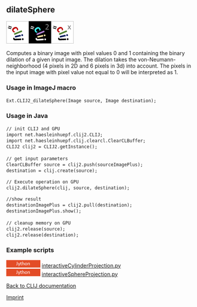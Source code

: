 ## dilateSphere
<img src="images/mini_clij1_logo.png"/><img src="images/mini_clij2_logo.png"/><img src="images/mini_clijx_logo.png"/>

Computes a binary image with pixel values 0 and 1 containing the binary dilation of a given input image.
The dilation takes the von-Neumann-neighborhood (4 pixels in 2D and 6 pixels in 3d) into account.
The pixels in the input image with pixel value not equal to 0 will be interpreted as 1.

### Usage in ImageJ macro
```
Ext.CLIJ2_dilateSphere(Image source, Image destination);
```


### Usage in Java
```
// init CLIJ and GPU
import net.haesleinhuepf.clij2.CLIJ;
import net.haesleinhuepf.clij.clearcl.ClearCLBuffer;
CLIJ2 clij2 = CLIJ2.getInstance();

// get input parameters
ClearCLBuffer source = clij2.push(sourceImagePlus);
destination = clij.create(source);
```

```
// Execute operation on GPU
clij2.dilateSphere(clij, source, destination);
```

```
//show result
destinationImagePlus = clij2.pull(destination);
destinationImagePlus.show();

// cleanup memory on GPU
clij2.release(source);
clij2.release(destination);
```




### Example scripts
<a href="https://github.com/clij/clij2-docs/blob/master/src/main/jython/"><img src="images/language_jython.png" height="20"/></a> [interactiveCylinderProjection.py](https://github.com/clij/clij2-docs/blob/master/src/main/jython/interactiveCylinderProjection.py)  
<a href="https://github.com/clij/clij2-docs/blob/master/src/main/jython/"><img src="images/language_jython.png" height="20"/></a> [interactiveSphereProjection.py](https://github.com/clij/clij2-docs/blob/master/src/main/jython/interactiveSphereProjection.py)  


[Back to CLIJ documentation](https://clij.github.io/)

[Imprint](https://clij.github.io/imprint)
